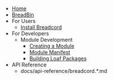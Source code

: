- [Home](index.md)
- [BreadBin](https://github.com/orgs/Breadcord-Toasts/repositories)
- For Users
    - [Install Breadcord](docs/for-users/install-breadcord.md)
- For Developers
    - Module Development
        - [Creating a Module](docs/for-developers/creating-a-module.md)
        - [Module Manifest](docs/for-developers/module-manifest.md)
        - [Building Loaf Packages](docs/for-developers/building-loaf-packages.md)
- API Reference
    - docs/api-reference/breadcord.*.md
